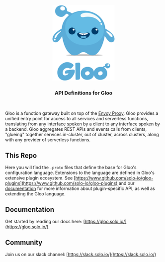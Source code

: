 
<h1 align="center">
    <img src="Gloo-01.png" alt="Gloo" width="200" height="242">
  <br>
</h1>


<h3 align="center">  API Definitions for Gloo</h3>
<BR>

Gloo is a function gateway built on top of the [Envoy Proxy](https://www.Envoyproxy.io). Gloo provides a unified entry point
for access to all services and serverless functions, translating from any interface spoken by a client to any interface
spoken by a backend. Gloo aggregates REST APIs and events calls from clients, "glueing" together services in-cluster, 
out of cluster, across clusters, along with any provider of serverless functions.

This Repo 
----
Here you will find the `.proto` files that define the base for Gloo's configuration language. Extensions to the language
are defined in Gloo's extensive plugin ecosystem. See [https://www.github.com/solo-io/gloo-plugins](https://www.github.com/solo-io/gloo-plugins)
and our [documentation](https://gloo.solo.io) for more information about plugin-specific API, as well as extending the
Gloo language.

Documentation
-----

Get started by reading our docs here: [https://gloo.solo.io/](https://gloo.solo.io/)

Community
-----
Join us on our slack channel: [https://slack.solo.io/](https://slack.solo.io/)
